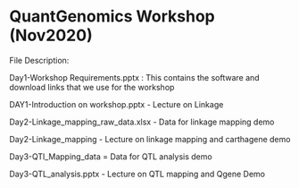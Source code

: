 # QuantGenomics Workshop (Nov2020)
File Description:

Day1-Workshop Requirements.pptx : This contains the software and download links that we use for the workshop

DAY1-Introduction on workshop.pptx - Lecture on Linkage

Day2-Linkage_mapping_raw_data.xlsx - Data for linkage mapping demo

Day2-Linkage_mapping - Lecture on linkage mapping and carthagene demo

Day3-QTl_Mapping_data = Data for QTL analysis demo

Day3-QTL_analysis.pptx - Lecture on QTL mapping and Qgene Demo
